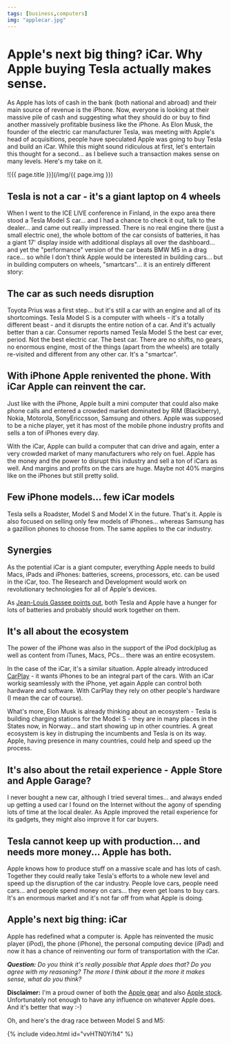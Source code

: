 ```yaml
---
tags: [business,computers]
img: "applecar.jpg"
---
```


# Apple's next big thing? iCar. Why Apple buying Tesla actually makes sense.

As Apple has lots of cash in the bank (both national and abroad) and their main source of revenue is the iPhone. Now, everyone is looking at their massive pile of cash and suggesting what they should do or buy to find another massively profitable business like the iPhone. As Elon Musk, the founder of the electric car manufacturer Tesla, was meeting with Apple's head of acquisitions, people have speculated Apple was going to buy Tesla and build an iCar. While this might sound ridiculous at first, let's entertain this thought for a second... as I believe such a transaction makes sense on many levels. Here's my take on it.

<!--More-->

![{{ page.title }}](/img/{{ page.img }})

## Tesla is not a car - it's a giant laptop on 4 wheels

When I went to the ICE LIVE conference in Finland, in the expo area there stood a Tesla Model S car... and I had a chance to check it out, talk to the dealer... and came out really impressed. There is no real engine there (just a small electric one), the whole bottom of the car consists of batteries, it has a giant 17' display inside with additional displays all over the dashboard... and yet the "performance" version of the car beats BMW M5 in a drag race... so while I don't think Apple would be interested in building cars... but in building computers on wheels, "smartcars"... it is an entirely different story:

## The car as such needs disruption

Toyota Prius was a first step... but it's still a car with an engine and all of its shortcomings. Tesla Model S is a computer with wheels - it's a totally different beast - and it disrupts the entire notion of a car. And it's actually better than a car. Consumer reports named Tesla Model S the best car ever, period. Not the best electric car. The best car. There are no shifts, no gears, no enormous engine, most of the things (apart from the wheels) are totally re-visited and different from any other car. It's a "smartcar".

## With iPhone Apple renivented the phone. With iCar Apple can reinvent the car.

Just like with the iPhone, Apple built a mini computer that could also make phone calls and entered a crowded market dominated by RIM (Blackberry), Nokia, Motorola, SonyEriccsson, Samsung and others. Apple was supposed to be a niche player, yet it has most of the mobile phone industry profits and sells a ton of iPhones every day.

With the iCar, Apple can build a computer that can drive and again, enter a very crowded market of many manufacturers who rely on fuel. Apple has the money and the power to disrupt this industry and sell a ton of iCars as well. And margins and profits on the cars are huge. Maybe not 40% margins like on the iPhones but still pretty solid.

## Few iPhone models... few iCar models

Tesla sells a Roadster, Model S and Model X in the future. That's it. Apple is also focused on selling only few models of iPhones... whereas Samsung has a gazillion phones to choose from. The same applies to the car industry.

## Synergies

As the potential iCar is a giant computer, everything Apple needs to build Macs, iPads and iPhones: batteries, screens, processors, etc. can be used in the iCar, too. The Research and Development would work on revolutionary technologies for all of Apple's devices.

As [Jean-Louis Gassee points out][jlg], both Tesla and Apple have a hunger for lots of batteries and probably should work together on them.

## It's all about the ecosystem

The power of the iPhone was also in the support of the iPod dock/plug as well as content from iTunes, Macs, PCs... there was an entire ecosystem.

In the case of the iCar, it's a similar situation. Apple already introduced [CarPlay][cp] - it wants iPhones to be an integral part of the cars. With an iCar workig seamlessly with the iPhone, yet again Apple can control both hardware and software. With CarPlay they rely on other people's hardware (I mean the car of course).

What's more, Elon Musk is already thinking about an ecosystem - Tesla is building charging stations for the Model S - they are in many places in the States now, in Norway... and start showing up in other countries. A great ecosystem is key in distruping the incumbents and Tesla is on its way. Apple, having presence in many countries, could help and speed up the process.

## It's also about the retail experience - Apple Store and Apple Garage?

I never bought a new car, although I tried several times... and always ended up getting a used car I found on the Internet without the agony of spending lots of time at the local dealer. As Apple improved the retail experience for its gadgets, they might also improve it for car buyers.

## Tesla cannot keep up with production... and needs more money... Apple has both.

Apple knows how to produce stuff on a massive scale and has lots of cash. Together they could really take Tesla's efforts to a whole new level and speed up the disruption of the car industry. People love cars, people need cars... and people spend money on cars... they even get loans to buy cars. It's an enormous market and it's not far off from what Apple is doing.

## Apple's next big thing: iCar

Apple has redefined what a computer is. Apple has reinvented the music player (iPod), the phone (iPhone), the personal computing device (iPad) and now it has a chance of reinventing our form of transportation with the iCar. 

***Question:*** *Do you think it's really possible that Apple does that? Do you agree with my reasoning? The more I think about it the more it makes sense, what do you think?*

**Disclaimer:** I'm a proud owner of both the [Apple gear][#iPadOnly] and also [Apple stock][aapl]. Unfortunately not enough to have any influence on whatever Apple does. And it's better that way :-)

Oh, and here's the drag race between Model S and M5:

{% include video.html id="vvHTN0Yi1t4" %}

[cp]: https://www.apple.com/ios/carplay/
[jlg]: http://www.mondaynote.com/2014/03/02/the-apple-tesla-connection-fun-and-reason-with-numbers/
[aapl]: http://finance.yahoo.com/q?s=AAPL
[Dropbox]: http://db.tt/kD7Liux
[Evernote]: http://www.michaelsliwinski.com/how-i-use-evernote
[Nozbe]: http://www.nozbe.com/
[s]: http://www.nozbe.com/signup
[#iPadOnly]: http://ipadonly.net/
[Productive! Magazine]: http://www.productivemag.com/
[Productive! Show]: /show
[Twitter]: http://twitter.com/MSliwinski


[n]: https://michael.gratis/nozbe